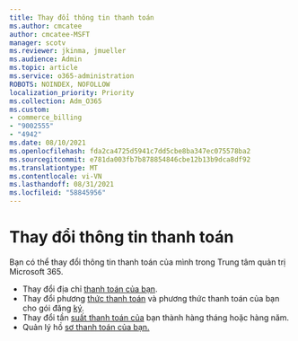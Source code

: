 ```yaml
---
title: Thay đổi thông tin thanh toán
ms.author: cmcatee
author: cmcatee-MSFT
manager: scotv
ms.reviewer: jkinma, jmueller
ms.audience: Admin
ms.topic: article
ms.service: o365-administration
ROBOTS: NOINDEX, NOFOLLOW
localization_priority: Priority
ms.collection: Adm_O365
ms.custom:
- commerce_billing
- "9002555"
- "4942"
ms.date: 08/10/2021
ms.openlocfilehash: fda2ca4725d5941c7dd5cbe8ba347ec075578ba2
ms.sourcegitcommit: e781da003fb7b878854846cbe12b13b9dca8df92
ms.translationtype: MT
ms.contentlocale: vi-VN
ms.lasthandoff: 08/31/2021
ms.locfileid: "58845956"
---
```

# <a name="change-billing-information"></a>Thay đổi thông tin thanh toán

Bạn có thể thay đổi thông tin thanh toán của mình trong Trung tâm quản trị Microsoft 365. 

- Thay đổi địa chỉ [thanh toán của bạn](https://docs.microsoft.com/microsoft-365/commerce/billing-and-payments/change-your-billing-addresses).
- Thay đổi phương [thức thanh toán](https://docs.microsoft.com/microsoft-365/commerce/billing-and-payments/manage-payment-methods) và phương thức thanh toán của bạn cho gói đăng [ký](https://docs.microsoft.com/microsoft-365/commerce/billing-and-payments/pay-for-your-subscription).
- Thay đổi tần [suất thanh toán của](https://docs.microsoft.com/microsoft-365/commerce/billing-and-payments/change-payment-frequency) bạn thành hàng tháng hoặc hàng năm.
- Quản lý hồ [sơ thanh toán của bạn.](https://docs.microsoft.com/microsoft-365/commerce/billing-and-payments/manage-billing-profiles)
